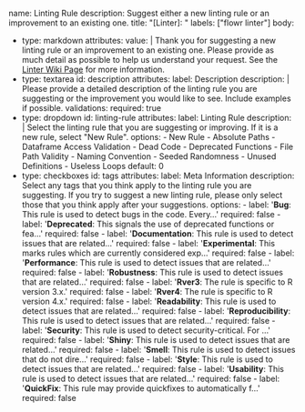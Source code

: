 name: Linting Rule
description: Suggest either a new linting rule or an improvement to an existing one. 
title: "[Linter]: "
labels: ["flowr linter"]
body:
  - type: markdown
    attributes:
      value: |
        Thank you for suggesting a new linting rule or an improvement to an existing one. Please provide as much detail as possible to help us understand your request. See the [Linter Wiki Page](https://github.com/flowr-analysis/flowr/wiki/Linter) for more information.
  - type: textarea
    id: description
    attributes:
      label: Description
      description: |
        Please provide a detailed description of the linting rule you are suggesting or the improvement you would like to see. Include examples if possible.
    validations:
      required: true
  - type: dropdown
    id: linting-rule
    attributes:
      label: Linting Rule
      description: |
        Select the linting rule that you are suggesting or improving. If it is a new rule, select "New Rule".
      options:
        - New Rule
        - Absolute Paths
        - Dataframe Access Validation
        - Dead Code
        - Deprecated Functions
        - File Path Validity
        - Naming Convention
        - Seeded Randomness
        - Unused Definitions
        - Useless Loops
      default: 0
  - type: checkboxes
    id: tags
    attributes:
      label: Meta Information
      description: Select any tags that you think apply to the linting rule you are suggesting. If you try to suggest a new linting rule, please only select those that you think apply after your suggestions.
      options:
        - label: '**Bug**: This rule is used to detect bugs in the code. Every…'
          required: false
        - label: '**Deprecated**: This signals the use of deprecated functions or fea…'
          required: false
        - label: '**Documentation**: This rule is used to detect issues that are related…'
          required: false
        - label: '**Experimental**: This marks rules which are currently considered exp…'
          required: false
        - label: '**Performance**: This rule is used to detect issues that are related…'
          required: false
        - label: '**Robustness**: This rule is used to detect issues that are related…'
          required: false
        - label: '**Rver3**: The rule is specific to R version 3.x.'
          required: false
        - label: '**Rver4**: The rule is specific to R version 4.x.'
          required: false
        - label: '**Readability**: This rule is used to detect issues that are related…'
          required: false
        - label: '**Reproducibility**: This rule is used to detect issues that are related…'
          required: false
        - label: '**Security**: This rule is used to detect security-critical. For …'
          required: false
        - label: '**Shiny**: This rule is used to detect issues that are related…'
          required: false
        - label: '**Smell**: This rule is used to detect issues that do not dire…'
          required: false
        - label: '**Style**: This rule is used to detect issues that are related…'
          required: false
        - label: '**Usability**: This rule is used to detect issues that are related…'
          required: false
        - label: '**QuickFix**: This rule may provide quickfixes to automatically f…'
          required: false
